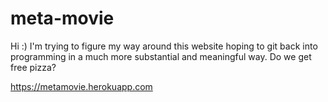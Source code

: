 # meta-movie

Hi :)
I'm trying to figure my way around this website hoping to git back into programming in a much more substantial and meaningful way.
Do we get free pizza?

https://metamovie.herokuapp.com
